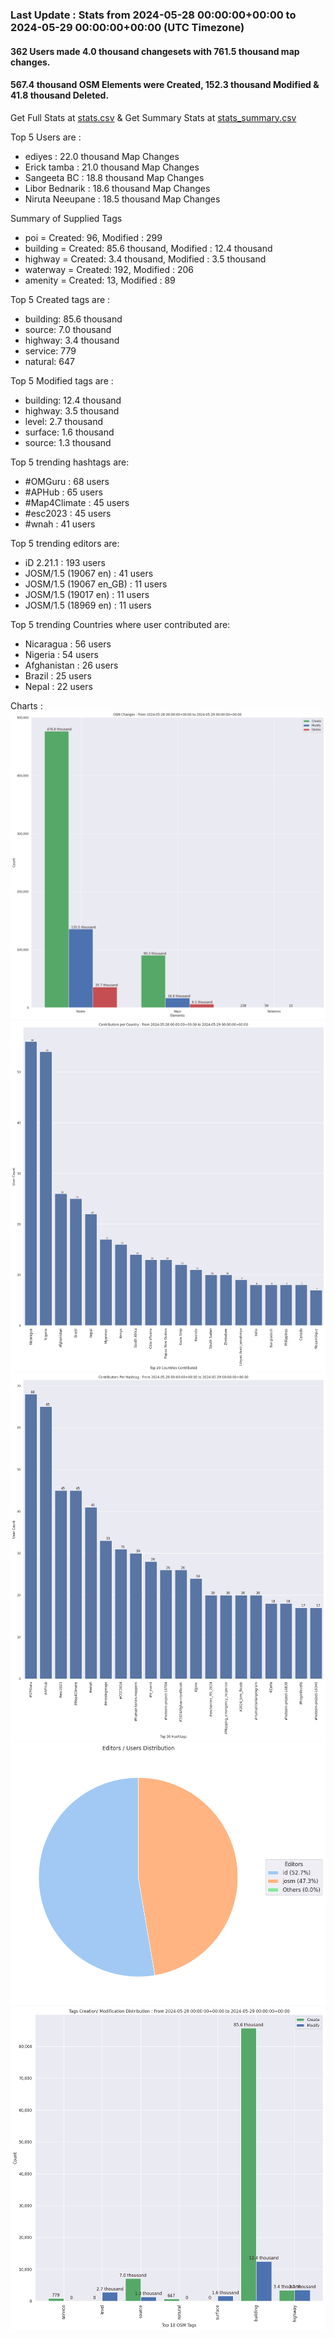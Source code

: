 ### Last Update : Stats from 2024-05-28 00:00:00+00:00 to 2024-05-29 00:00:00+00:00 (UTC Timezone)

#### 362 Users made 4.0 thousand changesets with 761.5 thousand map changes.
#### 567.4 thousand OSM Elements were Created, 152.3 thousand Modified & 41.8 thousand Deleted.
Get Full Stats at [stats.csv](/stats/hotosm/Daily/stats.csv)
 & Get Summary Stats at [stats_summary.csv](/stats/hotosm/Daily/stats_summary.csv)

Top 5 Users are : 
- ediyes : 22.0 thousand Map Changes
- Erick tamba : 21.0 thousand Map Changes
- Sangeeta BC : 18.8 thousand Map Changes
- Libor Bednarik : 18.6 thousand Map Changes
- Niruta Neeupane : 18.5 thousand Map Changes

Summary of Supplied Tags
- poi = Created: 96, Modified : 299
- building = Created: 85.6 thousand, Modified : 12.4 thousand
- highway = Created: 3.4 thousand, Modified : 3.5 thousand
- waterway = Created: 192, Modified : 206
- amenity = Created: 13, Modified : 89


Top 5 Created tags are :
- building: 85.6 thousand
- source: 7.0 thousand
- highway: 3.4 thousand
- service: 779
- natural: 647


Top 5 Modified tags are :
- building: 12.4 thousand
- highway: 3.5 thousand
- level: 2.7 thousand
- surface: 1.6 thousand
- source: 1.3 thousand


Top 5 trending hashtags are:
- #OMGuru : 68 users
- #APHub : 65 users
- #Map4Climate : 45 users
- #esc2023 : 45 users
- #wnah : 41 users


Top 5 trending editors are:
- iD 2.21.1 : 193 users
- JOSM/1.5 (19067 en) : 41 users
- JOSM/1.5 (19067 en_GB) : 11 users
- JOSM/1.5 (19017 en) : 11 users
- JOSM/1.5 (18969 en) : 11 users


Top 5 trending Countries where user contributed are:
- Nicaragua : 56 users
- Nigeria : 54 users
- Afghanistan : 26 users
- Brazil : 25 users
- Nepal : 22 users


 Charts : 
![Alt text](./stats_osm_changes.png) 
![Alt text](./stats_users_per_country.png) 
![Alt text](./stats_users_per_hashtag.png) 
![Alt text](./stats_editors_pie_chart.png) 
![Alt text](./stats_tags.png) 

